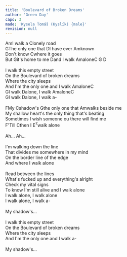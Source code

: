```yaml
---
title: 'Boulevard of Broken Dreams'
author: 'Green Day'
capo: 3
made: 'Kysela Tomáš (Kyslík) {male}'
revision: null
---
```


<verse number="1:"></verse><wrapper><chord>Am</chord></wrapper>I walk a <wrapper><chord>C</chord></wrapper>lonely road<Br>
<wrapper><chord>G</chord></wrapper>The only one that <wrapper><chord>D</chord></wrapper>I have ever <wrapper><chord>Am</chord></wrapper>known<br>
Don't know <wrapper><chord>C</chord></wrapper>where it goes<br>
But <wrapper><chord>G</chord></wrapper>it's home to me <wrapper><chord>D</chord></wrapper>and I walk <wrapper><chord>Am</chord></wrapper>alone<wrapper><chord>C G D</chord></wrapper><br>
<br>
<verse number="2:"></verse>I walk this empty street<br>
On the Boulevard of broken dreams<br>
Where the city sleeps<br>
And I'm the only one and I walk <wrapper><chord>Am</chord></wrapper>alone<wrapper><chord>C</chord></wrapper><br>
<wrapper><chord>G</chord></wrapper>I walk <wrapper><chord>D</chord></wrapper>alone, I walk <wrapper><chord>Am</chord></wrapper>alone<wrapper><chord>C</chord></wrapper><br>
<wrapper><chord>G</chord></wrapper>I walk <wrapper><chord>D</chord></wrapper>alone, I walk a-<br>
<br>
<verse number="R:"></verse><wrapper><chord>F</chord></wrapper>My <wrapper><chord>C</chord></wrapper>shadow's <wrapper><chord>G</chord></wrapper>the only one that <wrapper><chord>Am</chord></wrapper>walks beside me<br>
My shallow heart's the only thing that's beating<br>
Sometimes I wish someone ou there will find me<br>
<wrapper><chord>F</chord></wrapper>'Till <wrapper><chord>C</chord></wrapper>then I <wrapper><chord>E<sup>7</sup></chord></wrapper>walk alone<br>
<br>
Ah... Ah...<br>
<br>
<verse number="3:"></verse>I'm walking down the line<br>
That divides me somewhere in my mind<br>
On the border line of the edge<br>
And where I walk alone<br>
<br>
<verse number="4:"></verse>Read between the lines<br>
What's fucked up and everything's alright<br>
Check my vital signs<br>
To know I'm still alive and I walk alone<br>
I walk alone, I walk alone<br>
I walk alone, I walk a-<br>
<br>
<verse number="R:"></verse>My shadow's...<br>
<br>
<verse number="5:"></verse>I walk this empty street<br>
On the Boulevard of broken dreams<br>
Where the city sleeps<br>
And I'm the only one and I walk a-<br>
<br>
<verse number="R:"></verse>My shadow's...